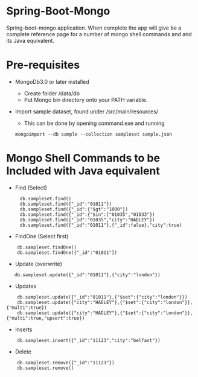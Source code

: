 # Spring-Boot-Mongo
Spring-boot-mongo application.
When complete the app will give be a complete reference page for a number of mongo shell commands and
and its Java equivalent.

# Pre-requisites
- MongoDb3.0 or later installed
	- Create folder /data/db
	- Put Mongo bin directory onto your PATH variable.
	
- Import sample dataset, found under /src/main/resources/
	- This can be done by opening  command.exe and running
	```
	mongoimport --db sample --collection sampleset sample.json
	```

# Mongo Shell Commands to be Included with Java equivalent

- Find (Select)
```
     db.sampleset.find()
     db.sampleset.find({"_id":"01011"})
     db.sampleset.find({"_id":{"$gt":"1000"})
     db.sampleset.find({"_id":{"$in":["01035","01033"}) 
     db.sampleset.find({"_id":"01035","city":"HADLEY"})
     db.sampleset.find({"_id":"01011"},{"_id":false},"city":true)
```

- FindOne (Select first)

```
    db.sampleset.findOne()
    db.sampleset.findOne({"_id":"01011"})
```

- Update (overwrite)

```
   db.sampleset.update({"_id":"01011"},{"city":"london"})
```

- Updates

```
    db.sampleset.update({"_id":"01011"},{"$set":{"city":"london"}})
    db.sampleset.update({"city":"HADLEY"},{"$set":{"city":"london"}},{"multi":true})
    db.sampleset.update({"city":"HADLEY"},{"$set":{"city":"london"}},{"multi":true,"upsert":true})
```

- Inserts
```
    db.sampleset.insert({"_id":"11123","city":"belfast"})
```
    
- Delete
```
    db.sampleset.remove({"_id":"11123"})
    db.sampleset.remove()
```
